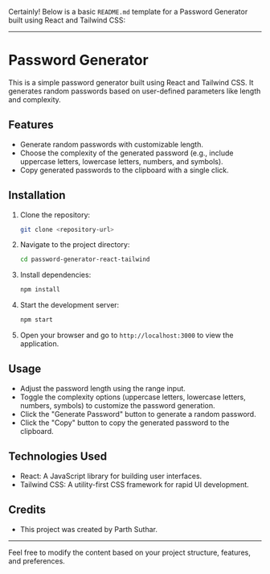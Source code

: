 Certainly! Below is a basic `README.md` template for a Password Generator built using React and Tailwind CSS:

---

# Password Generator

This is a simple password generator built using React and Tailwind CSS. It generates random passwords based on user-defined parameters like length and complexity.

## Features

- Generate random passwords with customizable length.
- Choose the complexity of the generated password (e.g., include uppercase letters, lowercase letters, numbers, and symbols).
- Copy generated passwords to the clipboard with a single click.

## Installation

1. Clone the repository:

    ```bash
    git clone <repository-url>
    ```

2. Navigate to the project directory:

    ```bash
    cd password-generator-react-tailwind
    ```

3. Install dependencies:

    ```bash
    npm install
    ```

4. Start the development server:

    ```bash
    npm start
    ```

5. Open your browser and go to `http://localhost:3000` to view the application.

## Usage

- Adjust the password length using the range input.
- Toggle the complexity options (uppercase letters, lowercase letters, numbers, symbols) to customize the password generation.
- Click the "Generate Password" button to generate a random password.
- Click the "Copy" button to copy the generated password to the clipboard.

## Technologies Used

- React: A JavaScript library for building user interfaces.
- Tailwind CSS: A utility-first CSS framework for rapid UI development.

## Credits

- This project was created by Parth Suthar.


---

Feel free to modify the content based on your project structure, features, and preferences.
